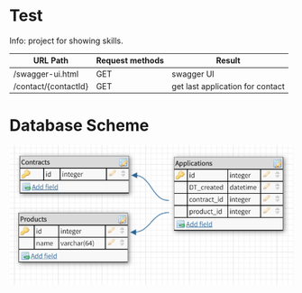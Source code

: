 # Test
Info: project for showing skills.

| URL Path                                 | Request methods | Result                                                           |
|------------------------------------------|-----------------|------------------------------------------------------------------|
| /swagger-ui.html                         | GET             | swagger UI                                                       |
| /contact/{contactId}                     | GET             | get last application for contact                                 |



# Database Scheme
![Database](image.png?raw=true "Database")
